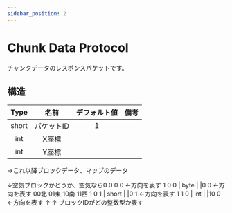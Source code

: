 ```yaml
---
sidebar_position: 2
---
```


# Chunk Data Protocol

チャンクデータのレスポンスパケットです。

## 構造

| Type  | 名前                               | デフォルト値 | 備考 | 
| :---: | :--------------------------------: | :----------: | :--: | 
| short | パケットID                          | 1            |      | 
| int   | X座標                               |              |      | 
| int   | Y座標                               |              |      | 
  →これ以降ブロックデータ、マップのデータ

↓空気ブロックかどうか、空気なら0
0   0   0  ←方向を表す
1   0   0  | byte  |                        |0 0 ←方向を表す 00北 01東 10南 11西 
1   0   1  | short |                            |0 1 ←方向を表す
1   1   0  | int   |                                |10 0 ←方向を表す
    ↑   ↑
    ブロックIDがどの整数型か表す